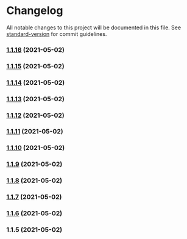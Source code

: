 # Changelog

All notable changes to this project will be documented in this file. See [standard-version](https://github.com/conventional-changelog/standard-version) for commit guidelines.

### [1.1.16](https://gitlab.com/silentice1534/p-bud/compare/v1.1.15...v1.1.16) (2021-05-02)

### [1.1.15](https://gitlab.com/silentice1534/p-bud/compare/v1.1.14...v1.1.15) (2021-05-02)

### [1.1.14](https://gitlab.com/silentice1534/p-bud/compare/v1.1.13...v1.1.14) (2021-05-02)

### [1.1.13](https://gitlab.com/silentice1534/p-bud/compare/v1.1.12...v1.1.13) (2021-05-02)

### [1.1.12](https://gitlab.com/silentice1534/p-bud/compare/v1.1.11...v1.1.12) (2021-05-02)

### [1.1.11](https://gitlab.com/silentice1534/p-bud/compare/v1.1.5...v1.1.11) (2021-05-02)

### [1.1.10](https://gitlab.com/silentice1534/p-bud/compare/v1.1.6...v1.1.10) (2021-05-02)

### [1.1.9](https://gitlab.com/silentice1534/p-bud/compare/v1.1.6...v1.1.9) (2021-05-02)

### [1.1.8](https://gitlab.com/silentice1534/p-bud/compare/v1.1.6...v1.1.8) (2021-05-02)

### [1.1.7](https://gitlab.com/silentice1534/p-bud/compare/v1.1.6...v1.1.7) (2021-05-02)

### [1.1.6](https://gitlab.com/silentice1534/p-bud/compare/v1.1.5...v1.1.6) (2021-05-02)

### 1.1.5 (2021-05-02)
